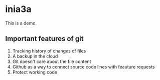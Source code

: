 # inia3a

This is a demo.

## Important features of git

1. Tracking history of changes of files
2. A backup in the cloud
3. Git doesn't care about the file content
4. Github as a way to connect source code lines with feauture requests
5. Protect working code